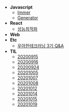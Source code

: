 - **Javascript**
  - [Immer](javascript/immer.md)
  - [Generator](javascript/generator.md)
- **React**
  - [성능최적화](react/performance-optimization.md)
- **Web**
- **Etc**
  - [우아한테크러닝 3기 Q&A](etc/oohah-tech-learning3-qna.md)
- **TIL**
  - [20200915](til/20200915.md)
  - [20200916](til/20200916.md)
  - [20200924](til/20200924.md)
  - [20201005](til/20201005.md)
  - [20201007](til/20201007.md)
  - [20201008](til/20201008.md)
  - [20201012](til/20201012.md)
  - [20201014](til/20201014.md)
  - [20201015](til/20201015.md)
  - [20201019](til/20201019.md)
